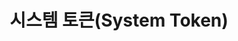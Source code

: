 ---
title: 시스템 토큰(System Token)
description: 이 튜토리얼은 인프라 블록체인의 법정 화폐 기반의 토큰인 시스템 토큰에 대해 배웁니다. 
keywords:
  - 시스템 토큰
---